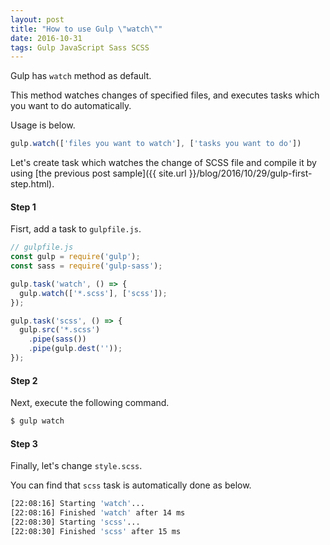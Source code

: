 ```yaml
---
layout: post
title: "How to use Gulp \"watch\""
date: 2016-10-31
tags: Gulp JavaScript Sass SCSS
---
```

Gulp has `watch` method as default.

This method watches changes of specified files,
and executes tasks which you want to do automatically.

Usage is below.

```js
gulp.watch(['files you want to watch'], ['tasks you want to do'])
```

Let's create task which watches the change of SCSS file and compile it
by using [the previous post sample]({{ site.url }}/blog/2016/10/29/gulp-first-step.html).

#### **Step 1**
Fisrt, add a task to `gulpfile.js`.

```js
// gulpfile.js
const gulp = require('gulp');
const sass = require('gulp-sass');

gulp.task('watch', () => {
  gulp.watch(['*.scss'], ['scss']);
});

gulp.task('scss', () => {
  gulp.src('*.scss')
    .pipe(sass())
    .pipe(gulp.dest(''));
});
```

#### **Step 2**
Next, execute the following command.

```sh
$ gulp watch
```

#### **Step 3**
Finally, let's change `style.scss`.

You can find that `scss` task is automatically done as below.

```sh
[22:08:16] Starting 'watch'...
[22:08:16] Finished 'watch' after 14 ms
[22:08:30] Starting 'scss'...
[22:08:30] Finished 'scss' after 15 ms
```
